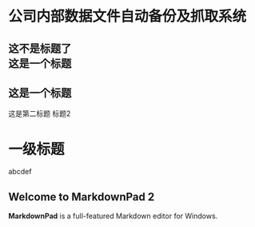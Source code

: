公司内部数据文件自动备份及抓取系统
=======================================
这不是标题了<br>
这是一个标题<br/>
---
这是一个标题
---
这是第二标题
标题2

# 一级标题
abcdef
## Welcome to MarkdownPad 2 ##

**MarkdownPad** is a full-featured Markdown editor for Windows.
